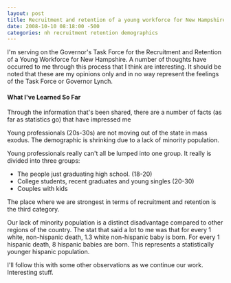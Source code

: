 ```yaml
---
layout: post
title: Recruitment and retention of a young workforce for New Hampshire
date: 2008-10-10 08:18:00 -500
categories: nh recruitment retention demographics
---
```

I'm serving on the Governor's Task Force for the Recruitment and Retention of a Young Workforce for New Hampshire. A number of thoughts have occurred to me through this process that I think are interesting. It should be noted that these are my opinions only and in no way represent the feelings of the Task Force or Governor Lynch.

#### What I've Learned So Far

Through the information that's been shared, there are a number of facts (as far as statistics go) that have impressed me

Young professionals (20s-30s) are not moving out of the state in mass exodus. The demographic is shrinking due to a lack of minority population.

Young professionals really can't all be lumped into one group. It really is divided into three groups:

- The people just graduating high school. (18-20)
- College students, recent graduates and young singles (20-30)
- Couples with kids

The place where we are strongest in terms of recruitment and retention is the third category.

Our lack of minority population is a distinct disadvantage compared to other regions of the country. The stat that said a lot to me was that for every 1 white, non-hispanic death, 1.3 white non-hispanic baby is born. For every 1 hispanic death, 8 hispanic babies are born. This represents a statistically younger hispanic population.

I'll follow this with some other observations as we continue our work. Interesting stuff.
